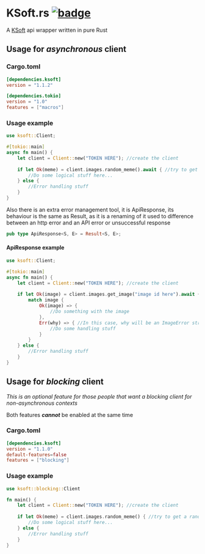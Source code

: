 # KSoft.rs  [![badge]][link]

A [KSoft](https://api.ksoft.si/) api wrapper written in pure Rust

## Usage for *asynchronous* client

### Cargo.toml
```toml
[dependencies.ksoft]
version = "1.1.2"

[dependencies.tokio]
version = "1.0"
features = ["macros"]
```

### Usage example
```rust
use ksoft::Client;

#[tokio::main]
async fn main() {
    let client = Client::new("TOKEN HERE"); //create the client
    
    if let Ok(meme) = client.images.random_meme().await { //try to get a random meme handling the possible error
        //Do some logical stuff here...
    } else {
        //Error handling stuff
    }
}
```

Also there is an extra error management tool, it is ApiResponse, its behaviour is the same as Result,
as it is a renaming of it used to difference between an http error and an API error or unsuccessful response

```rust
pub type ApiResponse<S, E> = Result<S, E>;
```

#### ApiResponse example
```rust
use ksoft::Client;

#[tokio::main]
async fn main() {
    let client = Client::new("TOKEN HERE"); //create the client
    
    if let Ok(image) = client.images.get_image("image id here").await { //image var will be ApiResponse<Image, ImageError>
        match image {
            Ok(image) => {
                //Do something with the image
            },
            Err(why) => { //In this case, why will be an ImageError struct
                //Do some handling stuff
            }
        }
    } else {
        //Error handling stuff
    }
}
```

## Usage for *blocking* client
*This is an optional feature for those people that want a blocking client for non-asynchronous contexts*

Both features ***cannot*** be enabled at the same time

### Cargo.toml
```toml
[dependencies.ksoft]
version = "1.1.0"
default-features=false
features = ["blocking"]
```

### Usage example
```rust
use ksoft::blocking::Client

fn main() {
    let client = Client::new("TOKEN HERE"); //create the client
    
    if let Ok(meme) = client.images.random_meme() { //try to get a random meme handling the possible error
        //Do some logical stuff here...
    } else {
        //Error handling stuff
    }
}
```

[link]: https://crates.io/crates/ksoft
[badge]: https://img.shields.io/crates/v/ksoft?style=flat-square